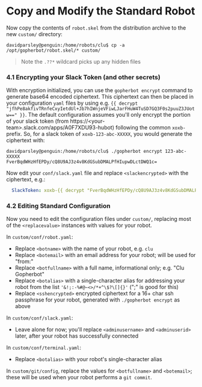 # Copy and Modify the Standard Robot
Now copy the contents of `robot.skel` from the distribution archive to the new `custom/` directory:
```shell
davidparsley@penguin:/home/robots/clu$ cp -a /opt/gopherbot/robot.skel/* custom/
```
> Note the `.??*` wildcard picks up any hidden files

### 4.1 Encrypting your Slack Token (and other secrets)
With encryption initialized, you can use the `gopherbot encrypt` command to generate base64 encoded ciphertext. This ciphertext can then be placed in your configuration `yaml` files by using e.g. `{{ decrypt "jfhPe8akfivTRnfeCxyIetdUl+Jb7hIWnjeVFiwLJarFHuW4TuSD7GQ3F0s2puuZ3JUotw==" }}`. The default configuration assumes you'll only encrypt the portion of your slack token (from https://\<your-team\>.slack.com/apps/A0F7XDU93-hubot) following the common `xoxb-` prefix. So, for a slack token of `xoxb-123-abc-XXXXX`, you would generate the ciphertext with:
```shell
davidparsley@penguin:/home/robots/clu$ ./gopherbot encrypt 123-abc-XXXXX
FverBqdWHzHfEPDy/cQ8U9AJ3z4v8KdGSubDMALPfHIupwDLctDWQ1c=
```

Now edit your `conf/slack.yaml` file and replace `<slackencrypted>` with the ciphertext, e.g.:
```yaml
  SlackToken: xoxb-{{ decrypt "FverBqdWHzHfEPDy/cQ8U9AJ3z4v8KdGSubDMALPfHIupwDLctDWQ1c=" }}
```

### 4.2 Editing Standard Configuration
Now you need to edit the configuration files under `custom/`, replacing most of the `<replacevalue>` instances with values for your robot.

In `custom/conf/robot.yaml`:
* Replace `<botname>` with the name of your robot, e.g. `clu`
* Replace `<botemail>` with an email address for your robot; will be used for "from:"
* Replace `<botfullname>` with a full name, informational only; e.g. "Clu Gopherbot"
* Replace `<botalias>` with a single-character alias for addressing your robot from the list `'&!;:-%#@~<>/*+^\$?\[]{}'` (";" is good for this)
* Replace `<sshencrypted>` encrypted ciphertext for a 16+ char ssh passphrase for your robot, generated with `./gopherbot encrypt` as above

In `custom/conf/slack.yaml`:
* Leave alone for now; you'll replace `<adminusername>` and `<adminuserid>` later, after your robot has successfully connected

In `custom/conf/terminal.yaml`:
* Replace `<botalias>` with your robot's single-character alias

In `custom/git/config`, replace the values for `<botfullname>` and `<botemail>`; these will be used when your robot performs a `git commit`.
